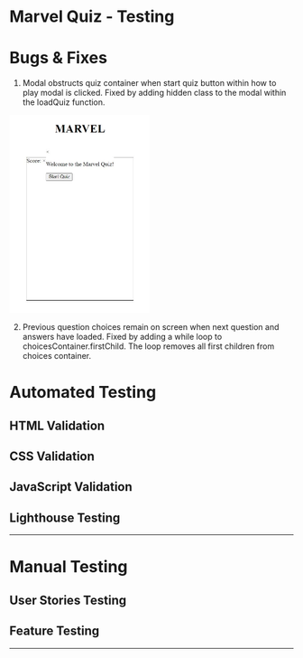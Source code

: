 <h1>Marvel Quiz - Testing</h1>

# **Bugs & Fixes**
1. Modal obstructs quiz container when start quiz button within how to play modal is clicked. Fixed by adding hidden class to the modal within the loadQuiz function.

<img src="assets/testing-images/bug1-modal-overlap.webp" height="350"/>

2. Previous question choices remain on screen when next question and answers have loaded. Fixed by adding a while loop to choicesContainer.firstChild. The loop removes all first children from choices container.

# **Automated Testing**

## **HTML Validation**

## **CSS Validation**

## **JavaScript Validation**

## **Lighthouse Testing**

___

# **Manual Testing**

## **User Stories Testing**

## **Feature Testing**
___